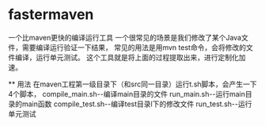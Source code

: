 # fastermaven
一个比maven更快的编译运行工具
一个很常见的场景是我们修改了某个Java文件，需要编译运行验证一下结果，
常见的用法是用mvn test命令，会将修改的文件编译，运行单元测试。
这个工具就是将上面的过程提取出来，进行定制化加速。

** 用法
在maven工程第一级目录下（和src同一目录）运行t.sh脚本，会产生一下4个脚本，
compile_main.sh--编译main目录的文件
run_main.sh--运行main目录的main函数
compile_test.sh--编译test目录l下的修改文件
run_test.sh--运行单元测试
